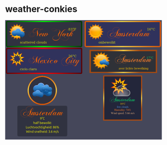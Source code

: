 # weather-conkies

<p align="center"> <img src="https://github.com/wim66/weather-conkies/blob/main/preview.png" alt="image"></p>
